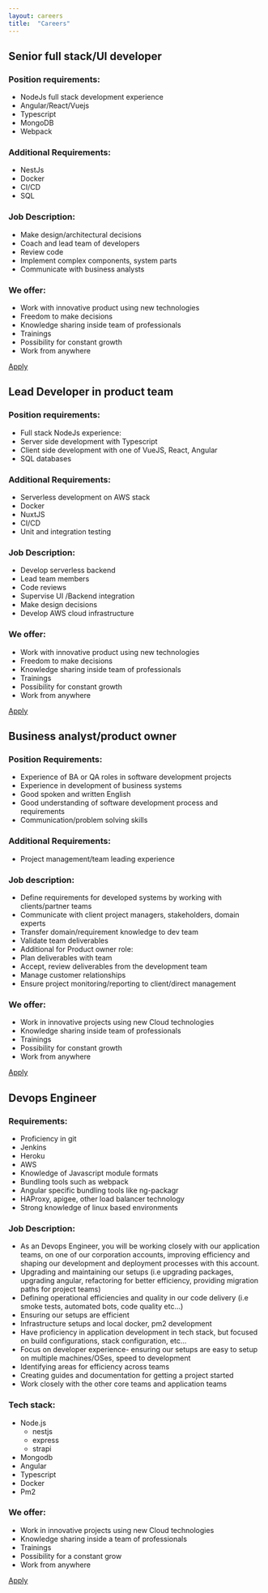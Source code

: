 ```yaml
---
layout: careers
title:  "Careers"
---
```

## Senior full stack/UI developer

### Position requirements:
* NodeJs full stack development experience
* Angular/React/Vuejs
* Typescript
* MongoDB
* Webpack

### Additional Requirements:
* NestJs
* Docker
* CI/CD
* SQL

### Job Description:
* Make design/architectural decisions
* Coach and lead team of developers
* Review code
* Implement complex components, system parts
* Communicate with business analysts

### We offer:
* Work with innovative product using new technologies
* Freedom to make decisions
* Knowledge sharing inside team of professionals
* Trainings
* Possibility for constant growth
* Work from anywhere

<a href="#careers-contact" class="primary-btn careers-apply-btn">Apply</a>

## Lead Developer in product team

### Position requirements:
* Full stack NodeJs experience:
 * Server side development with Typescript
 * Client side development with one of VueJS, React, Angular
 * SQL databases

### Additional Requirements:
* Serverless development on AWS stack
* Docker
* NuxtJS
* CI/CD
* Unit and integration testing

### Job Description:
* Develop serverless backend
* Lead team members
* Code reviews
* Supervise UI /Backend integration
* Make design decisions
* Develop AWS cloud infrastructure

### We offer:
* Work with innovative product using new technologies
* Freedom to make decisions
* Knowledge sharing inside team of professionals
* Trainings
* Possibility for constant growth
* Work from anywhere

<a href="#careers-contact" class="primary-btn careers-apply-btn">Apply</a>

## Business analyst/product owner

### Position Requirements:
* Experience of BA or QA roles in software development projects
* Experience in development of business systems
* Good spoken and written English
* Good understanding of software development process and requirements
* Communication/problem solving skills

### Additional Requirements:
* Project management/team leading experience

### Job description:
* Define requirements for developed systems by working with clients/partner teams
* Communicate with client project managers, stakeholders, domain experts
* Transfer domain/requirement knowledge to dev team
* Validate team deliverables
* Additional for Product owner role:
* Plan deliverables with team
* Accept, review deliverables from the development team
* Manage customer relationships
* Ensure project monitoring/reporting to client/direct management

### We offer:
* Work in innovative projects using new Cloud technologies
* Knowledge sharing inside team of professionals
* Trainings
* Possibility for constant growth
* Work from anywhere

<a href="#careers-contact" class="primary-btn careers-apply-btn">Apply</a>

## Devops Engineer

### Requirements:
* Proficiency in git
* Jenkins
* Heroku
* AWS
* Knowledge of Javascript module formats
* Bundling tools such as webpack
* Angular specific bundling tools like ng-packagr
* HAProxy, apigee, other load balancer technology
* Strong knowledge of linux based environments

### Job Description:
* As an Devops Engineer, you will be working closely with our application teams, on one of our corporation accounts, improving efficiency and shaping our development and deployment processes with this account.
* Upgrading and maintaining our setups (i.e upgrading packages, upgrading angular, refactoring for better efficiency, providing migration paths for project teams)
* Defining operational efficiencies and quality in our code delivery (i.e smoke tests, automated bots, code quality etc...)
* Ensuring our setups are efficient
* Infrastructure setups and local docker, pm2 development
* Have proficiency in application development in tech stack, but focused on build configurations, stack configuration, etc...
* Focus on developer experience- ensuring our setups are easy to setup on multiple machines/OSes, speed to development
* Identifying areas for efficiency across teams
* Creating guides and documentation for getting a project started
* Work closely with the other core teams and application teams

### Tech stack:
* Node.js
  * nestjs
  * express
  * strapi
* Mongodb
* Angular
* Typescript
* Docker
* Pm2

### We offer:
* Work in innovative projects using new Cloud technologies
* Knowledge sharing inside a team of professionals
* Trainings
* Possibility for a constant grow
* Work from anywhere

<a href="#careers-contact" class="primary-btn careers-apply-btn">Apply</a>